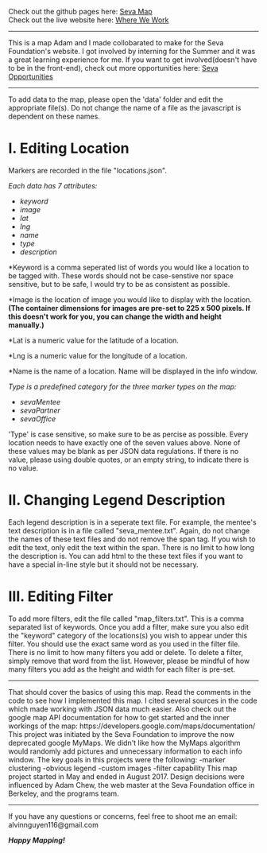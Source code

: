 Check out the github pages here: <a href="https://alvinnguyen116.github.io/seva-map/" target="_blank"> Seva Map </a> </br>
Check out the live website here: <a href="http://www.seva.org/site/PageServer?pagename=programs/prevent_blindness&_ga=2.77450645.182892957.1501700893-359267843.1484544530" target="_blank"> Where We Work </a> </br>
<hr>
This is a map Adam and I made collobarated to make for the Seva Foundation's website. I got involved by interning for the Summer and it was a great learning experience for me. If you want to get involved(doesn't have to be in the front-end), check out more opportunities here: <a href="http://www.seva.org/site/PageServer?pagename=getinvolved/volunteer#.WYIkUYgrLIV" target='_blank'> Seva Opportunities</a>
<hr>
To add data to the map, please open the 'data' folder and edit the appropriate file(s). Do not change the name of a file as the javascript is dependent on these names. 

<h1>I. Editing Location</h1>
<p> Markers are recorded in the file "locations.json". 

<em>Each data has 7 attributes:
  - keyword
  - image
  - lat
  - lng
  - name
  - type
  - description 
</em>
  
*Keyword is a comma seperated list of words you would like a location to be tagged with. These words should not be case-senstive nor space sensitive, but to be safe, I would try to be as consistent as possible. 

*Image is the location of image you would like to display with the location. <b>(The container dimensions for images are pre-set to 225 x 500 pixels. If this doesn't work for you, you can change the width and height manually.)</b> 

*Lat is a numeric value for the latitude of a location. 

*Lng is a numeric value for the longitude of a location. 

*Name is the name of a location. Name will be displayed in the info window. 

<em>Type is a predefined category for the three marker types on the map: 
  - sevaMentee
  - sevaPartner
  - sevaOffice
</em>
'Type' is case sensitive, so make sure to be as percise as possible. Every location needs to have exactly one of the seven values above. 
None of these values may be blank as per JSON data regulations. If there is no value, please using double quotes, or an empty string, to indicate there is no value. 
</p>

<h1>II. Changing Legend Description</h1>

Each legend description is in a seperate text file. For example, the mentee's text description is in a file called "seva_mentee.txt". Again, do not change the names of these text files and do not remove the span tag. If you wish to edit the text, only edit the text within the span. There is no limit to how long the description is. You can add html to the these text files if you want to have a special in-line style but it should not be necessary. 

<h1>III. Editing Filter</h1>

To add more filters, edit the file called "map_filters.txt". This is a comma separated list of keywords. Once you add a filter, make sure you also edit the "keyword" category of the locations(s) you wish to appear under this filter. You should use the exact same word as you used in the filter file. There is no limit to how many filters you add or delete. To delete a filter, simply remove that word from the list. However, please be mindful of how many filters you add as the height and width for each filter is pre-set.
<hr>
That should cover the basics of using this map. Read the comments in the code to see how I implemented this map. I cited several sources in the code which made working with JSON data much easier. Also check out the google map API documentation for how to get started and the inner workings of the map: https://developers.google.com/maps/documentation/ 
This project was initiated by the Seva Foundation to improve the now deprecated google MyMaps. We didn't like how the MyMaps algorithm would randomly add pictures and unnecessary information to each info window. The key goals in this projects were the following: 
  -marker clustering 
  -obvious legend 
  -custom images 
  -filter capability 
This map project started in May and ended in August 2017. Design decisions were influenced by Adam Chew, the web master at the Seva Foundation office in Berkeley, and the programs team.
<hr>
If you have any questions or concerns, feel free to shoot me an email: alvinnguyen116@gmail.com 

<b><em>Happy Mapping!</em></b> 


